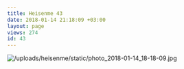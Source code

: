 ```yaml
---
title: Heisenme 43
date: 2018-01-14 21:18:09 +03:00
layout: page
views: 274
id: 43
---
```


![/uploads/heisenme/static/photo_2018-01-14_18-18-09.jpg](/uploads/heisenme/static/photo_2018-01-14_18-18-09.jpg)
